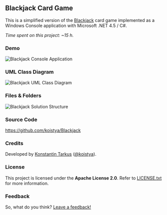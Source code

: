 ## Blackjack Card Game

This is a simplified version of the [Blackjack](http://en.wikipedia.org/wiki/Blackjack) card game implemented as a
Windows Console application with Microsoft .NET 4.5 / C#.

*Time spent on this project: ~15 h.*

### Demo

![Blackjack Console Application](http://i.imgur.com/sb2aj6G.gif)

### UML Class Diagram

![Blackjack UML Class Diagram](http://i.imgur.com/OwhtYDy.png)

### Files & Folders

![Blackjack Solution Structure](http://i.imgur.com/yyMIhtv.png)

### Source Code

https://github.com/koistya/Blackjack

### Credits

Developed by [Konstantin Tarkus](http://tarkus.me) ([@koistya](https://twitter.com/koistya)).

### License

This project is licensed under the **Apache License 2.0**. Refer to [LICENSE.txt](https://github.com/koistya/Blackjack/blob/master/LICENSE.txt) for more information.

### Feedback

So, what do you think? [Leave a feedback!](https://github.com/koistya/Blackjack/issues/new?labels[]=feedback)